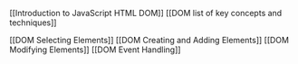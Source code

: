 
[[Introduction to JavaScript HTML DOM]]
[[DOM list of key concepts and techniques]]

[[DOM Selecting Elements]]
[[DOM Creating and Adding Elements]]
[[DOM Modifying Elements]]
[[DOM Event Handling]]